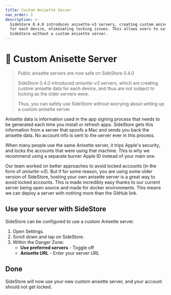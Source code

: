 ```yaml
---
title: Custom Anisette Server
nav_order: 3
description: >-
  SideStore 0.4.0 introduces anisette-v3 servers, creating custom anisette data
  for each device, eliminating locking issues. This allows users to safely use
  SideStore without a custom anisette server.
---
```


# 🔑 Custom Anisette Server

> Public anisette servers are now safe on SideStore 0.4.0
>
> SideStore 0.4.0 introduced _anisette-v3_ servers, which are creating custom anisette data for each device, and thus are not subject to locking as the older servers were.
>
> Thus, you can safely use SideStore without worrying about setting up a custom anisette server.

Anisette data is information used in the app signing process that needs to be generated each time you install or refresh apps. SideStore gets this information from a server that spoofs a Mac and sends you back the anisette data. No account info is sent to the server ever in this process.

When many people use the same Anisette server, it trips Apple's security, and locks the accounts that were using that machine. This is why we recommend using a separate burner Apple ID instead of your main one.

Our team worked on better approaches to avoid locked accounts (in the form of _anisette-v3_). But if for some reason, you are using some older version of SideStore, hosting your own anisette server is a great way to avoid locked accounts. This is made incredibly easy thanks to our current server being open source and made for docker environments. This means we can deploy a server with nothing more than the GitHub link.

## Use your server with SideStore

SideStore can be configured to use a custom Anisette server.

1. Open Settings.
2. Scroll down and tap on SideStore.
3. Within the Danger Zone:
   * **Use preferred servers** - Toggle off
   * **Anisette URL** - Enter your server URL

## Done

SideStore will now use your new custom anisette server, and your account should not get locked.
